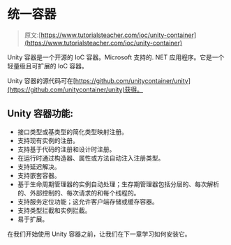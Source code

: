 # 统一容器

> 原文:[https://www.tutorialsteacher.com/ioc/unity-container](https://www.tutorialsteacher.com/ioc/unity-container)

Unity 容器是一个开源的 IoC 容器。Microsoft 支持的. NET 应用程序。它是一个轻量级且可扩展的 IoC 容器。

Unity 容器的源代码可在[https://github.com/unitycontainer/unity](https://github.com/unitycontainer/unity)获得。

## Unity 容器功能:

*   接口类型或基类型的简化类型映射注册。
*   支持现有实例的注册。
*   支持基于代码的注册和设计时注册。
*   在运行时通过构造器、属性或方法自动注入注册类型。
*   支持延迟解决。
*   支持嵌套容器。
*   基于生命周期管理器的实例自动处理；生存期管理器包括分层的、每次解析的、外部控制的、每次请求的和每个线程的。
*   支持服务定位功能；这允许客户端存储或缓存容器。
*   支持类型拦截和实例拦截。
*   易于扩展。

在我们开始使用 Unity 容器之前，让我们在下一章学习如何安装它。